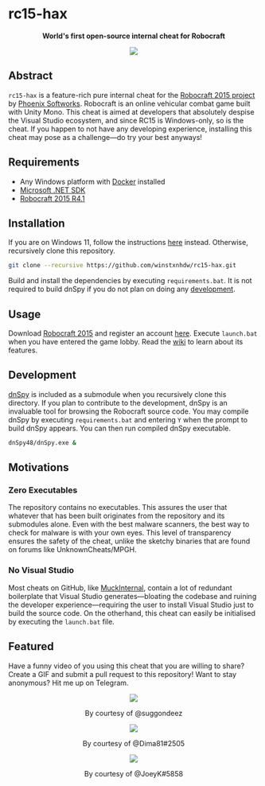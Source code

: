 # rc15-hax

<p align="center"><b>World's first open-source internal cheat for Robocraft</b></p>

<div align="center">
    <img src="https://raw.githubusercontent.com/wiki/winstxnhdw/rc15-hax/resources/showcase.gif" />
</div>

## Abstract

`rc15-hax` is a feature-rich pure internal cheat for the [Robocraft 2015 project](https://github.com/phoenix-softworks/RC15-Launcher-Public) by [Phoenix Softworks](https://github.com/phoenix-softworks). Robocraft is an online vehicular combat game built with Unity Mono. This cheat is aimed at developers that absolutely despise the Visual Studio ecosystem, and since RC15 is Windows-only, so is the cheat. If you happen to not have any developing experience, installing this cheat may pose as a challenge—do try your best anyways!

## Requirements

- Any Windows platform with [Docker](https://docs.docker.com/desktop/windows/install/) installed
- [Microsoft .NET SDK](https://dotnet.microsoft.com/en-us/download)
- [Robocraft 2015 R4.1](https://drive.google.com/drive/folders/1k3W2OyI84EgYzKfXWOZ_vaffNR01taYn)

## Installation

If you are on Windows 11, follow the instructions [here](https://github.com/winstxnhdw/rc15-hax/wiki) instead. Otherwise, recursively clone this repository.

```bash
git clone --recursive https://github.com/winstxnhdw/rc15-hax.git
```

Build and install the dependencies by executing `requirements.bat`. It is not required to build dnSpy if you do not plan on doing any [development](#Development).

## Usage

Download [Robocraft 2015](https://drive.google.com/file/d/1T3i7x2OC0GuELEWjSt_fuWAge-xAsZEi/view?usp=sharing) and register an account [here](https://phoenixsoftworks.net/register.html). Execute `launch.bat` when you have entered the game lobby. Read the [wiki](https://github.com/winstxnhdw/rc15-hax/wiki/Features) to learn about its features.

## Development

[dnSpy](https://github.com/dnSpy/dnSpy) is included as a submodule when you recursively clone this directory. If you plan to contribute to the development, dnSpy is an invaluable tool for browsing the Robocraft source code. You may compile dnSpy by executing `requirements.bat` and entering `Y` when the prompt to build dnSpy appears. You can then run compiled dnSpy executable.

```bash
dnSpy48/dnSpy.exe &
```

## Motivations

### Zero Executables

The repository contains no executables. This assures the user that whatever that has been built originates from the repository and its submodules alone. Even with the best malware scanners, the best way to check for malware is with your own eyes. This level of transparency ensures the safety of the cheat, unlike the sketchy binaries that are found on forums like UnknownCheats/MPGH.

### No Visual Studio

Most cheats on GitHub, like [MuckInternal](https://github.com/win32kbase/MuckInternal), contain a lot of redundant boilerplate that Visual Studio generates—bloating the codebase and ruining the developer experience—requiring the user to install Visual Studio just to build the source code. On the otherhand, this cheat can easily be initialised by executing the `launch.bat` file.

## Featured

Have a funny video of you using this cheat that you are willing to share? Create a GIF and submit a pull request to this repository! Want to stay anonymous? Hit me up on Telegram.

<div align="center">
    <img src="https://raw.githubusercontent.com/wiki/winstxnhdw/rc15-hax/resources/phantom.gif" />
    <p align="center">By courtesy of @suggondeez</p>
</div>

<div align="center">
    <img src="https://raw.githubusercontent.com/wiki/winstxnhdw/rc15-hax/resources/Dima81.gif" />
    <p align="center">By courtesy of @Dima81#2505</p>
</div>

<div align="center">
    <img src="https://raw.githubusercontent.com/wiki/winstxnhdw/rc15-hax/resources/Joey_Kuruma.gif" />
    <p align="center">By courtesy of @JoeyK#5858</p>
</div>
